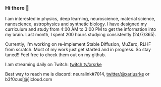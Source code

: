 ### Hi there 👋

I am interested in physics, deep learning, neuroscience, material science, nanoscience, astrophysics and synthetic biology. I have designed my curriculum and study from 4:00 AM to 3:00 PM to get the information into my brain. Last month, I spent 200 hours studying consistently (24/7/365).

Currently, I'm working on re-implement Stable Diffusion, MuZero, RLHF from scratch. Most of my work just get started and in progress. So stay tuned!!
Feel free to check them out on my github.

I am streaming daily on Twitch: [twitch.tv/xrsrke](https://www.twitch.tv/xrsrke)

Best way to reach me is discord: neuralink#7014, [twitter/@xariusrke](https://twitter.com/xariusrke) or b3f0cus[@]icloud.com

<!--
**xrsrke/xrsrke** is a ✨ _special_ ✨ repository because its `README.md` (this file) appears on your GitHub profile.

Here are some ideas to get you started:

- 🔭 I’m currently working on ...
- 🌱 I’m currently learning ...
- 👯 I’m looking to collaborate on ...
- 🤔 I’m looking for help with ...
- 💬 Ask me about ...
- 📫 How to reach me: ...
- 😄 Pronouns: ...
- ⚡ Fun fact: ...
-->
